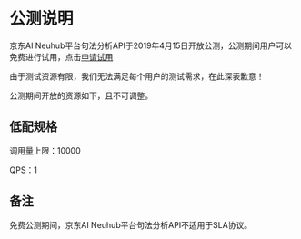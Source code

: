 # 公测说明

京东AI Neuhub平台句法分析API于2019年4月15日开放公测，公测期间用户可以免费进行试用，点击[申请试用](https://neuhub.jd.com/ai/api/nlp/systax)

由于测试资源有限，我们无法满足每个用户的测试需求，在此深表歉意！

公测期间开放的资源如下，且不可调整。

## 低配规格

调用量上限：10000

QPS：1

## 备注

免费公测期间，京东AI Neuhub平台句法分析API不适用于SLA协议。

